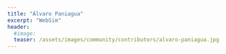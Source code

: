 ```yaml
---
title: "Álvaro Paniagua"
excerpt: "WebSim"
header:
  #image: 
  teaser: /assets/images/community/contributors/alvaro-paniagua.jpg
---
```

